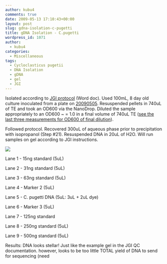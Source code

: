 ```yaml
---
author: kubu4
comments: true
date: 2009-05-13 17:10:43+00:00
layout: post
slug: gdna-isolation-c-pugetti
title: gDNA Isolation - C.pugetti
wordpress_id: 1071
author:
  - kubu4
categories:
  - Miscellaneous
tags:
  - Cycloclasticus pugetii
  - DNA Isolation
  - gDNA
  - gel
  - JGI
---
```


Isolated according to [JGI protocol](http://my.jgi.doe.gov/general/protocols/DNA_Isolation_Bacterial_CTAB_Protocol.doc) (Word doc). Used 100mL, 8 day old culture inoculated from a plate on [20090505](/Sam%27s+Working+Notebook+Jan-May+2009#sjw20090505). Resuspended pellets in 740uL of TE and took an OD600 via the NanoDrop. Diluted the sample appropriately to an OD600 ~ = 1.0 in a final volume of 740uL TE ([see the last three measurements for OD600 of final dilution](http://eagle.fish.washington.edu/Arabidopsis/20090513%20C.pugetti%20SJW.bmp)).

Followed protocol. Recovered 300uL of aqueous phase prior to precipitation with isopropanol (Step #21). Resuspended DNA in 20uL of H2O. Will run samples on gel according to JGI instructions.

![](http://eagle.fish.washington.edu/Arabidopsis/20090514%20C%20pugetti%20gDNA%20JGI%20QC.jpg)

Lane 1 - 15ng standard (5uL)

Lane 2 - 31ng standard (5uL)

Lane 3 - 63ng standard (5uL)

Lane 4 - Marker 2 (5uL)

Lane 5 - C. pugetti DNA (5uL: 3uL + 2uL dye)

Lane 6 - Marker 3 (5uL)

Lane 7 - 125ng standard

Lane 8 - 250ng standard (5uL)

Lane 9 - 500ng standard (5uL)

Results: DNA looks stellar! Just like the example gel in the JGI QC documentation. however, looks to be too little TOTAL yield of DNA to send for sequencing (need
